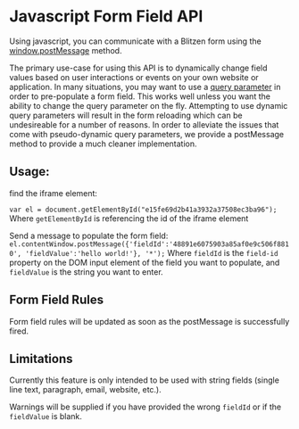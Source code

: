 # Javascript Form Field API

Using javascript, you can communicate with a Blitzen form using the [window.postMessage](https://developer.mozilla.org/en-US/docs/Web/API/Window/postMessage) method.

The primary use-case for using this API is to dynamically change field values based on user interactions or events on your own website or application. In many situations, you may want to use a [query parameter](http://help.blitzen.com/article/94-how-to-use-query-parameters) in order to pre-populate a form field. This works well unless you want the ability to change the query parameter on the fly. Attempting to use dynamic query parameters will result in the form reloading which can be undesireable for a number of reasons. In order to alleviate the issues that come with pseudo-dynamic query parameters, we provide a postMessage method to provide a much cleaner implementation.

## Usage:

find the iframe element:

`var el = document.getElementById("e15fe69d2b41a3932a37508ec3ba96");`
Where `getElementById` is referencing the id of the iframe element

Send a message to populate the form field:
`el.contentWindow.postMessage({'fieldId':'48891e6075903a85af0e9c506f8810', 'fieldValue':'hello world!'}, '*');`
Where `fieldId` is the `field-id` property on the DOM input element of the field you want to populate, and `fieldValue` is the string you want to enter.

## Form Field Rules

Form field rules will be updated as soon as the postMessage is successfully fired.

## Limitations

Currently this feature is only intended to be used with string fields (single line text, paragraph, email, website, etc.).

Warnings will be supplied if you have provided the wrong `fieldId` or if the `fieldValue` is blank.
